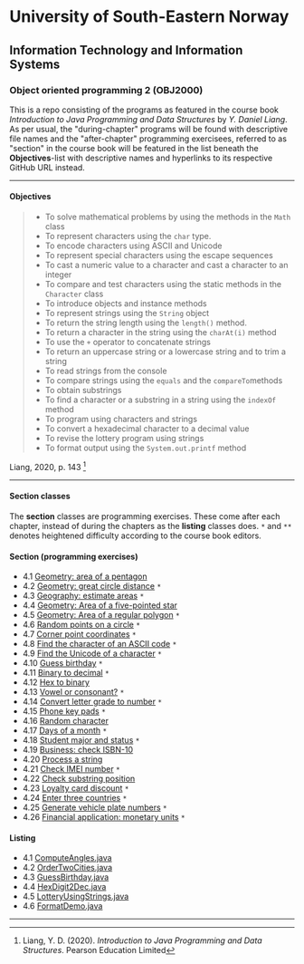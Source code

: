 # University of South-Eastern Norway

## Information Technology and Information Systems

### Object oriented programming 2 (OBJ2000)

This is a repo consisting of the programs as featured in the course book _Introduction to Java Programming and Data Structures_ by _Y. Daniel Liang_. As per usual, the "during-chapter" programs will be found with descriptive file names and the "after-chapter" programming exercisees, referred to as "section" in the course book will be featured in the list beneath the __Objectives__-list with descriptive names and hyperlinks to its respective GitHub URL instead.

---

#### Objectives
>- To solve mathematical problems by using the methods in the `Math` class
>- To represent characters using the `char` type.
>- To encode characters using ASCII and Unicode
>- To represent special characters using the escape sequences
>- To cast a numeric value to a character and cast a character to an integer
>- To compare and test characters using the static methods in the `Character` class
>- To introduce objects and instance methods
>- To represent strings using the `String` object
>- To return the string length using the `length()` method.
>- To return a character in the string using the `charAt(i)` method
>- To use the `+` operator to concatenate strings
>- To return an uppercase string or a lowercase string and to trim a string
>- To read strings from the console
>- To compare strings using the `equals` and the `compareTo`methods
>- To obtain substrings
>- To find a character or a substring in a string using the `indexOf` method
>- To program using characters and strings
>- To convert a hexadecimal character to a decimal value
>- To revise the lottery program using strings
>- To format output using the `System.out.printf` method


Liang, 2020, p. 143 [^1]




---

#### Section classes

The __section__ classes are programming exercises. These come after each chapter, instead of during the chapters as the __listing__ classes does. `*` and `**` denotes heightened difficulty according to the course book editors.

#### Section (programming exercises)

- 4.1 [Geometry: area of a pentagon](https://github.com/Scandiking/Liang-Chapter-4/blob/master/Section_4_1.java)
- 4.2 [Geometry: great circle distance](https://github.com/Scandiking/Liang-Chapter-4/blob/master/Section_4_2.java) `*`
- 4.3 [Geography: estimate areas](https://github.com/Scandiking/Liang-Chapter-4/blob/master/Section_4_3.java) `*`
- 4.4 [Geometry: Area of a five-pointed star](https://github.com/Scandiking/Liang-Chapter-4/blob/master/Section_4_4.java)
- 4.5 [Geometry: Area of a regular polygon](https://github.com/Scandiking/Liang-Chapter-4/blob/master/Section_4_5.java) `*`
- 4.6 [Random points on a circle](https://github.com/Scandiking/Liang-Chapter-4/blob/master/Section_4_6.java) `*`
- 4.7 [Corner point coordinates](https://github.com/Scandiking/Liang-Chapter-4/blob/master/Section_4_7.java) `*`
- 4.8 [Find the character of an ASCII code](https://github.com/Scandiking/Liang-Chapter-4/blob/master/Section_4_8.java) `*`
- 4.9 [Find the Unicode of a character](https://github.com/Scandiking/Liang-Chapter-4/blob/master/Section_4_9.java) `*`
- 4.10 [Guess birthday](https://github.com/Scandiking/Liang-Chapter-4/blob/master/Section_4_10.java) `*`
- 4.11 [Binary to decimal](https://github.com/Scandiking/Liang-Chapter-4/blob/master/Section_4_11.java) `*`
- 4.12 [Hex to binary](https://github.com/Scandiking/Liang-Chapter-4/blob/master/Section_4_12.java)
- 4.13 [Vowel or consonant?](https://github.com/Scandiking/Liang-Chapter-4/blob/master/Section_4_13.java) `*`
- 4.14 [Convert letter grade to number](https://github.com/Scandiking/Liang-Chapter-4/blob/master/Section_4_14.java) `*`
- 4.15 [Phone key pads](https://github.com/Scandiking/Liang-Chapter-4/blob/master/Section_4_15.java) `*`
- 4.16 [Random character](https://github.com/Scandiking/Liang-Chapter-4/blob/master/Section_4_16.java)
- 4.17 [Days of a month](https://github.com/Scandiking/Liang-Chapter-4/blob/master/Section_4_17.java) `*`
- 4.18 [Student major and status](https://github.com/Scandiking/Liang-Chapter-4/blob/master/Section_4_18.java) `*`
- 4.19 [Business: check ISBN-10](https://github.com/Scandiking/Liang-Chapter-4/blob/master/Section_4_19.java)
- 4.20 [Process a string](https://github.com/Scandiking/Liang-Chapter-4/blob/master/Section_4_20.java)
- 4.21 [Check IMEI number](https://github.com/Scandiking/Liang-Chapter-4/blob/master/Section_4_21.java) `*`
- 4.22 [Check substring position](https://github.com/Scandiking/Liang-Chapter-4/blob/master/Section_4_22.java)
- 4.23 [Loyalty card discount](https://github.com/Scandiking/Liang-Chapter-4/blob/master/Section_4_23.java) `*`
- 4.24 [Enter three countries](https://github.com/Scandiking/Liang-Chapter-4/blob/master/Section_4_24.java) `*`
- 4.25 [Generate vehicle plate numbers](https://github.com/Scandiking/Liang-Chapter-4/blob/master/Section_4_25.java) `*`
- 4.26 [Financial application: monetary units](https://github.com/Scandiking/Liang-Chapter-4/blob/master/Section_4_26.java) `*`

#### Listing

- 4.1 [ComputeAngles.java](https://github.com/Scandiking/Liang-Chapter-4/blob/master/ComputeAngles.java)
- 4.2 [OrderTwoCities.java](https://github.com/Scandiking/Liang-Chapter-4/blob/master/OrderTwoCities.java)
- 4.3 [GuessBirthday.java](https://github.com/Scandiking/Liang-Chapter-4/blob/master/GuessBirthday.java)
- 4.4 [HexDigit2Dec.java](https://github.com/Scandiking/Liang-Chapter-4/blob/master/HexDigit2Dec.java)
- 4.5 [LotteryUsingStrings.java](https://github.com/Scandiking/Liang-Chapter-4/blob/master/LotteryUsingStrings.java)
- 4.6 [FormatDemo.java](https://github.com/Scandiking/Liang-Chapter-4/blob/master/FormatDemo.java)

---

[^1]: Liang, Y. D. (2020). *Introduction to Java Programming and Data Structures*.
Pearson Education Limited